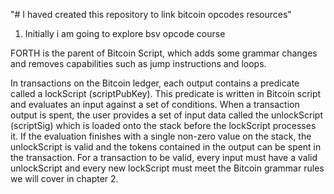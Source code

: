 "# I haved created this repository to link bitcoin opcodes resources"
1. Initially i am going to explore bsv opcode course  


FORTH is the parent of Bitcoin Script, which adds some grammar changes and removes capabilities such as jump instructions and loops.

In transactions on the Bitcoin ledger, each output contains a predicate called a lockScript (scriptPubKey). This predicate is written in Bitcoin script and evaluates an input against a set of conditions. When a transaction output is spent, the user provides a set of input data called the unlockScript (scriptSig) which is loaded onto the stack before the lockScript processes it. If the evaluation finishes with a single non-zero value on the stack, the unlockScript is valid and the tokens contained in the output can be spent in the transaction. For a transaction to be valid, every input must have a valid unlockScript and every new lockScript must meet the Bitcoin grammar rules we will cover in chapter 2.
